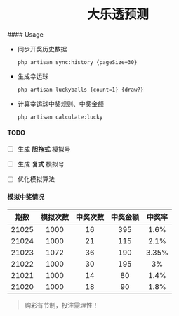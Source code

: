 <h1 align="center">大乐透预测</h1>
#### Usage

- 同步开奖历史数据

  ```shell
  php artisan sync:history {pageSize=30}
  ```


- 生成幸运球

  ```shell
  php artisan luckyballs {count=1} {draw?}
  ```


- 计算幸运球中奖规则、中奖金额

  ```shell
  php artisan calculate:lucky
  ```



#### TODO

- [ ] 生成 **胆拖式** 模拟号
- [ ] 生成 **复式** 模拟号
- [ ] 优化模拟算法



#### 模拟中奖情况

| 期数  | 模拟次数 | 中奖次数 | 中奖金额 | 中奖率 |
| :---: | :------: | :------: | :------: | :----: |
| 21025 |   1000   |    16    |   395    |  1.6%  |
| 21024 |   1000   |    21    |   115    |  2.1%  |
| 21023 |   1072   |    36    |   190    | 3.35%  |
| 21022 |   1000   |    30    |   195    |   3%   |
| 21021 |   1000   |    14    |    80    |  1.4%  |
| 21020 |   1000   |    18    |    90    |  1.8%  |



> 购彩有节制，投注需理性！

